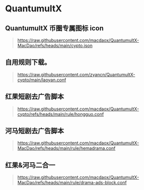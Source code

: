 # QuantumultX

## QuantumultX 币圈专属图标 icon
> https://raw.githubusercontent.com/macdaox/QuantumultX-MacDao/refs/heads/main/cypto.json

## 自用规则下载。

> https://raw.githubusercontent.com/zyancn/QuantumultX-cypto/main/laoyan.conf

## 红果短剧去广告脚本
> https://raw.githubusercontent.com/macdaox/QuantumultX-cypto/refs/heads/main/rule/hongguo.conf
## 河马短剧去广告脚本
> https://raw.githubusercontent.com/macdaox/QuantumultX-MacDao/refs/heads/main/rule/hemadrama.conf
## 红果&河马二合一
> https://raw.githubusercontent.com/macdaox/QuantumultX-MacDao/refs/heads/main/rule/drama-ads-block.conf

